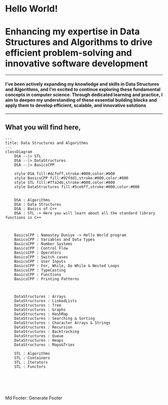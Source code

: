 # Hello World!
#  Enhancing my expertise in Data Structures and Algorithms to drive efficient problem-solving and innovative software development
----------------------------------------------------------------------------------------------------------------------------------------
#### I've been actively expanding my knowledge and skills in Data Structures and Algorithms, and I'm excited to continue exploring these fundamental concepts in computer science. Through dedicated learning and practice, I aim to deepen my understanding of these essential building blocks and apply them to develop efficient, scalable, and innovative solutions
----------------------------------------------------------------------------------------------------------------------------------------
## What you will find here,



```mermaid
---
title: Data Structures and Algorithms
---
classDiagram
    DSA --|> STL
    DSA --|> DataStructures
    DSA --|> BasicsCPP

    style DSA fill:#dcfeff,stroke:#000,color:#000
    style BasicsCPP fill:#92fdd1,stroke:#000,color:#000
    style STL fill:#ffa24b,stroke:#000,color:#000
    style DataStructures fill:#5ce6ff,stroke:#000,color:#000

    
    DSA : Algorithms
    DSA : Data Structures
    DSA : Basics of C++
    DSA : STL -> Here you will learn about all the standard library functions in C++
    
    

    BasicsCPP : Namastey Duniye -> Hello World program
    BasicsCPP : Variables and Data types
    BasicsCPP : Number Systems
    BasicsCPP : Control Flow
    BasicsCPP : Operators
    BasicsCPP : Switch cases
    BasicsCPP : User Inputs
    BasicsCPP : For, While, Do While & Nested Loops
    BasicsCPP : TypeCasting
    BasicsCPP : Functions
    BasicsCPP : Printing Patterns
    
    
    
    DataStructures : Arrays
    DataStructures : LinkedLists
    DataStructures : Tree
    DataStructures : Graphs
    DataStructures : HashMap
    DataStructures : Searching & Sorting
    DataStructures : Character Arrays & Strings
    DataStructures : Recursion
    DataStructures : Backtracking
    DataStructures : Queue
    DataStructures : Heaps
    DataStructures : Maps&Tries

    STL : Algorithms
    STL : Containers
    STL : Iterators
    STL : Functors


    



```

Md Footer: Generate Footer
